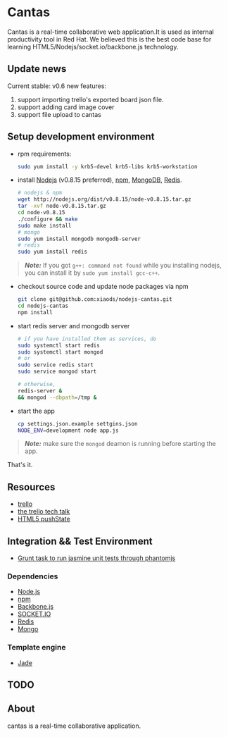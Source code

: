 # Cantas

Cantas is a real-time collaborative web application.It is used as internal 
productivity tool in Red Hat. We believed this is the best code base for 
learning HTML5/Nodejs/socket.io/backbone.js technology.

## Update news

Current stable: v0.6
new features:
1. support importing trello's exported board json file.
2. support adding card image cover
2. support file upload to cantas


## Setup development environment

- rpm requirements:

    ```bash
    sudo yum install -y krb5-devel krb5-libs krb5-workstation
    ```

- install [Nodejs][nodejs] (v0.8.15 preferred), [npm][npm],
  [MongoDB][MongoDB], [Redis][Redis].

    ```bash
    # nodejs & npm
    wget http://nodejs.org/dist/v0.8.15/node-v0.8.15.tar.gz
    tar -xvf node-v0.8.15.tar.gz
    cd node-v0.8.15
    ./configure && make
    sudo make install
    # mongo
    sudo yum install mongodb mongodb-server
    # redis
    sudo yum install redis
    ```
> ***Note:***
> If you got `g++: command not found` while you installing nodejs,
> you can install it by `sudo yum install gcc-c++`.

- checkout source code and update node packages via npm

    ```bash
    git clone git@github.com:xiaods/nodejs-cantas.git
    cd nodejs-cantas
    npm install
    ```
- start redis server and mongodb server

    ```bash
    # if you have installed them as services, do
    sudo systemctl start redis
    sudo systemctl start mongod
    # or
    sudo service redis start
    sudo service mongod start
    ```
    ```bash
    # otherwise,
    redis-server &
    && mongod --dbpath=/tmp &
    ```

- start the app

    ```bash
    cp settings.json.example settgins.json
    NODE_ENV=development node app.js
    ```
> ***Note:***
> make sure the `mongod` deamon is running before starting the app.

That's it.


## Resources

- [trello](https://trello.com/)
- [the trello tech talk](http://blog.fogcreek.com/the-trello-tech-stack/)
- [HTML5 pushState](http://diveintohtml5.info/history.html)

## Integration && Test Environment

- [Grunt task to run jasmine unit tests through phantomjs](https://github.com/jasmine-contrib/grunt-jasmine-runner)

### Dependencies

- [Node.js][nodejs]
- [npm][npm]
- [Backbone.js](http://backbonejs.org/)
- [SOCKET.IO](http://socket.io/)
- [Redis][Redis]
- [Mongo][MongoDB]

### Template engine

- [Jade](https://github.com/visionmedia/jade)

## TODO

## About
cantas is a real-time collaborative application.

  [nodejs]:http://nodejs.org/    "Nodejs"
  [npm]:http://npmjs.org/    "npm"
  [Redis]:http://redis.io/ "Redis"
  [MongoDB]:http://www.mongodb.org/ "MongoDB"

